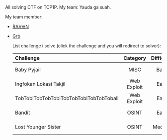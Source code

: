 All solving CTF on TCP1P. My team: Yauda ga suah. 

My team member:
- [RɅV☰N](https://github.com/Zee031?tab=repositories)
- [Grb](https://github.com/GetRektBoy724)

  List challenge i solve (click the challenge and you will redirect to solver):

  | Challenge | Category | Difficulty | Link |
  | :------- | :------: | :-------: | :-------: |
  | Baby Pyjail | MISC | Baby | [Click me!](https://github.com/Lunalight-Yui/CTF/tree/main/2025/TCP1P%20CTF%20Special%20Ramadhan/MISC/Baby%20Pyjail) |
  | Ingfokan Lokasi Takjil | Web Exploit | Easy | [Click me!]() |
  | TobTobiTobTobTobiTobTobTobiTobTobTobali | Web Exploit | Easy | [Click me!]() |
  | Bandit | OSINT | Easy | [Click me!](https://github.com/Lunalight-Yui/CTF/tree/main/2025/TCP1P%20CTF%20Special%20Ramadhan/OSINT/Bandit) |
  | Lost Younger Sister | OSINT | Medium | [Click me!](https://github.com/Lunalight-Yui/CTF/tree/main/2025/TCP1P%20CTF%20Special%20Ramadhan/OSINT/Lost%20Younger%20Sister) |
